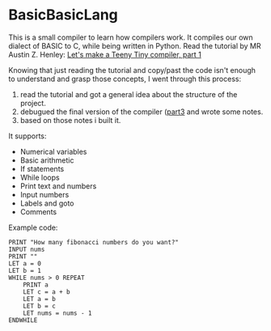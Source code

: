 # BasicBasicLang

This is a small compiler to learn how compilers work. It compiles our own dialect of BASIC to C, while being written in Python.
Read the tutorial by MR Austin Z. Henley: [Let's make a Teeny Tiny compiler, part 1](http://web.eecs.utk.edu/~azh/blog/teenytinycompiler1.html) 

Knowing that just reading the tutorial and copy/past the code isn't enough to understand and grasp those concepts, I went through this process:
1. read the tutorial and got a general idea about the structure of the project.
2. debugued the final version of the compiler ([part3](https://github.com/AZHenley/teenytinycompiler/tree/master/part3) and wrote some notes.
3. based on those notes i built it. 

It supports:
  - Numerical variables
  - Basic arithmetic
  - If statements
  - While loops
  - Print text and numbers
  - Input numbers
  - Labels and goto
  - Comments

Example code:
```basic
PRINT "How many fibonacci numbers do you want?"
INPUT nums
PRINT ""
LET a = 0
LET b = 1
WHILE nums > 0 REPEAT
    PRINT a
    LET c = a + b
    LET a = b
    LET b = c
    LET nums = nums - 1
ENDWHILE
```
